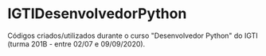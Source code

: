 # IGTIDesenvolvedorPython
Códigos criados/utilizados durante o curso "Desenvolvedor Python" do IGTI (turma 201B - entre 02/07 e 09/09/2020).
